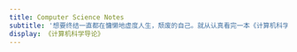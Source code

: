 ```yaml
---
title: Computer Science Notes
subtitle: '想要终结一直都在慵懒地虚度人生，颓废的自己。就从认真看完一本《计算机科学导论》开始吧。end：2023-05-06'
display: 《计算机科学导论》
---
```


<!-- <SubNav/> -->

<ClientOnly>
  <Plum/>
</ClientOnly>

<ListPosts type="ComputerScienceNotes"/>

